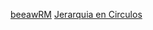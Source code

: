 [beeawRM](https://cmbessone.github.io/infovis/s2/beeswarm.html)
[Jerarquia en Circulos](https://cmbessone.github.io/infovis/s2/hierarchycircles.html)
